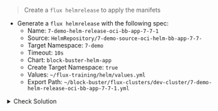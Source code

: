 > Create a `flux helmrelease` to apply the manifets
- Generate a `flux helmrelease` with the following spec:
    - Name: `7-demo-helm-release-oci-bb-app-7-7-1`
    - Source: `HelmRepository/7-demo-source-oci-helm-bb-app-7-7-`
    - Target Namespace: `7-demo`
    - Timeout: `10s`
    - Chart: `block-buster-helm-app`
    - Create Target Namespace: `true`
    - Values: `~/flux-training/helm/values.yml`
    - Export Path: `~/block-buster/flux-clusters/dev-cluster/7-demo-helm-release-oci-bb-app-7-7-1.yml`

<details><summary>Check Solution</summary>

```
flux create helmrelease 27-demo-helm-release-oci-bb-app-7-7-1 \
--source HelmRepository/7-demo-source-oci-helm-bb-app-7-7-1 \
--target-namespace 7-demo \
--chart block-buster-helm-app  \
--chart-version 7.7.1 \
--create-target-namespace true \
--values ~/flux-training/helm/values.yml \
--export > ~/block-buster/flux-clusters/dev-cluster/7-demo-helm-release-oci-bb-app-7-7-1.yml
```{{exec}}

</details>

<br>

> Check the Generated YAML
```
cat ~/block-buster/flux-clusters/dev-cluster/7-demo-helm-release-oci-bb-app-7-7-1.yml
```{{exec}}

<br>

> Add, Commit, Push the changes
> When prompted for `password` use the `GitHub PAT - Personal Access Token` used in earlier steps.

```
cd ~/block-buster
git config --global user.email "fluxcd@killercoda.com"
git config --global user.name "FluxCD-Killercoda"
git pull
git add .
git commit -m 771-demo
git push
```{{exec}}

> Note the `commit id` displayed after the `git push` operation.